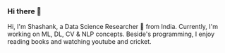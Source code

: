 ### Hi there 👋

Hi, I'm Shashank, a Data Science Researcher 🚀 from India. Currently, I'm working on ML, DL, CV & NLP concepts. Beside's programming, I enjoy reading books and watching youtube and cricket.

<!--
**slipate33/slipate33** is a ✨ _special_ ✨ repository because its `README.md` (this file) appears on your GitHub profile.

Here are some ideas to get you started:

- 🔭 I’m currently working on ...
- 🌱 I’m currently learning ...
- 👯 I’m looking to collaborate on ...
- 🤔 I’m looking for help with ...
- 💬 Ask me about ...
- 📫 How to reach me: ...
- 😄 Pronouns: ...
- ⚡ Fun fact: ...
-->
